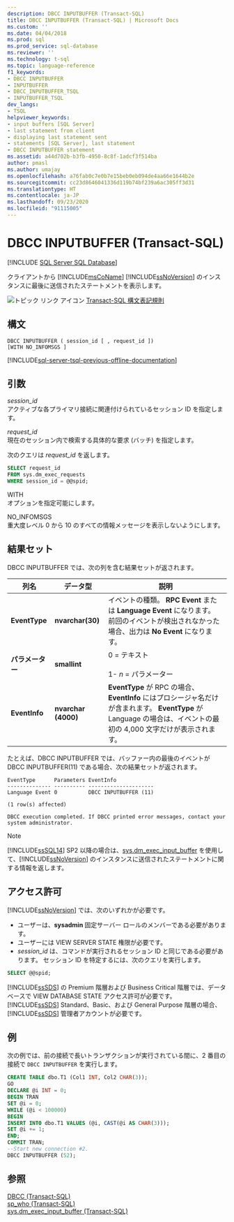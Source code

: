 ```yaml
---
description: DBCC INPUTBUFFER (Transact-SQL)
title: DBCC INPUTBUFFER (Transact-SQL) | Microsoft Docs
ms.custom: ''
ms.date: 04/04/2018
ms.prod: sql
ms.prod_service: sql-database
ms.reviewer: ''
ms.technology: t-sql
ms.topic: language-reference
f1_keywords:
- DBCC INPUTBUFFER
- INPUTBUFFER
- DBCC_INPUTBUFFER_TSQL
- INPUTBUFFER_TSQL
dev_langs:
- TSQL
helpviewer_keywords:
- input buffers [SQL Server]
- last statement from client
- displaying last statement sent
- statements [SQL Server], last statement
- DBCC INPUTBUFFER statement
ms.assetid: a44d702b-b3fb-4950-8c8f-1adcf3f514ba
author: pmasl
ms.author: umajay
ms.openlocfilehash: a76fab0c7e0b7e15beb0eb094de4aa66e1644b2e
ms.sourcegitcommit: cc23d8646041336d119b74bf239a6ac305ff3d31
ms.translationtype: HT
ms.contentlocale: ja-JP
ms.lasthandoff: 09/23/2020
ms.locfileid: "91115005"
---
```

# <a name="dbcc-inputbuffer-transact-sql"></a>DBCC INPUTBUFFER (Transact-SQL)
[!INCLUDE [SQL Server SQL Database](../../includes/applies-to-version/sql-asdb.md)]

クライアントから [!INCLUDE[msCoName](../../includes/msconame-md.md)] [!INCLUDE[ssNoVersion](../../includes/ssnoversion-md.md)] のインスタンスに最後に送信されたステートメントを表示します。
  
![トピック リンク アイコン](../../database-engine/configure-windows/media/topic-link.gif "トピック リンク アイコン") [Transact-SQL 構文表記規則](../../t-sql/language-elements/transact-sql-syntax-conventions-transact-sql.md)
  
## <a name="syntax"></a>構文  
  
```syntaxsql
DBCC INPUTBUFFER ( session_id [ , request_id ])  
[WITH NO_INFOMSGS ]  
```  
  
[!INCLUDE[sql-server-tsql-previous-offline-documentation](../../includes/sql-server-tsql-previous-offline-documentation.md)]

## <a name="arguments"></a>引数
*session_id*  
アクティブな各プライマリ接続に関連付けられているセッション ID を指定します。  
  
*request_id*  
現在のセッション内で検索する具体的な要求 (バッチ) を指定します。  

次のクエリは *request_id* を返します。  
```sql
SELECT request_id   
FROM sys.dm_exec_requests   
WHERE session_id = @@spid;  
```  
WITH  
オプションを指定可能にします。  
  
NO_INFOMSGS  
重大度レベル 0 から 10 のすべての情報メッセージを表示しないようにします。  
  
## <a name="result-sets"></a>結果セット  
DBCC INPUTBUFFER では、次の列を含む結果セットが返されます。
  
|列名|データ型|説明|  
|-----------------|---------------|-----------------|  
|**EventType**|**nvarchar(30)**|イベントの種類。 **RPC Event** または **Language Event** になります。 前回のイベントが検出されなかった場合、出力は **No Event** になります。|  
|**パラメーター**|**smallint**|0 = テキスト<br /><br /> 1- *n* = パラメーター|  
|**EventInfo**|**nvarchar (4000)**|**EventType** が RPC の場合、**EventInfo** にはプロシージャ名だけが含まれます。 **EventType** が Language の場合は、イベントの最初の 4,000 文字だけが表示されます。|  
  
たとえば、DBCC INPUTBUFFER では、バッファー内の最後のイベントが DBCC INPUTBUFFER(11) である場合、次の結果セットが返されます。
  
```
EventType      Parameters EventInfo               
-------------- ---------- ---------------------   
Language Event 0          DBCC INPUTBUFFER (11)  
  
(1 row(s) affected)  
  
DBCC execution completed. If DBCC printed error messages, contact your system administrator.  
```  

> [!NOTE]
> [!INCLUDE[ssSQL14](../../includes/sssql14-md.md)] SP2 以降の場合は、[sys.dm_exec_input_buffer](../../relational-databases/system-dynamic-management-views/sys-dm-exec-input-buffer-transact-sql.md) を使用して、[!INCLUDE[ssNoVersion](../../includes/ssnoversion-md.md)] のインスタンスに送信されたステートメントに関する情報を返します。

## <a name="permissions"></a>アクセス許可  
[!INCLUDE[ssNoVersion](../../includes/ssnoversion-md.md)] では、次のいずれかが必要です。
-   ユーザーは、**sysadmin** 固定サーバー ロールのメンバーである必要があります。  
-   ユーザーには VIEW SERVER STATE 権限が必要です。  
-   *session_id* は、コマンドが実行されるセッション ID と同じである必要があります。 セッション ID を特定するには、次のクエリを実行します。  
  
```sql
SELECT @@spid;  
```
  
[!INCLUDE[ssSDS](../../includes/sssds-md.md)] の Premium 階層および Business Critical 階層では、データベースで VIEW DATABASE STATE アクセス許可が必要です。 [!INCLUDE[ssSDS](../../includes/sssds-md.md)] Standard、Basic、および General Purpose 階層の場合、[!INCLUDE[ssSDS](../../includes/sssds-md.md)] 管理者アカウントが必要です。
  
## <a name="examples"></a>例  
次の例では、前の接続で長いトランザクションが実行されている間に、2 番目の接続で `DBCC INPUTBUFFER` を実行します。
  
```sql
CREATE TABLE dbo.T1 (Col1 INT, Col2 CHAR(3));  
GO  
DECLARE @i INT = 0;  
BEGIN TRAN  
SET @i = 0;  
WHILE (@i < 100000)  
BEGIN  
INSERT INTO dbo.T1 VALUES (@i, CAST(@i AS CHAR(3)));  
SET @i += 1;  
END;  
COMMIT TRAN;  
--Start new connection #2.  
DBCC INPUTBUFFER (52);  
```  

## <a name="see-also"></a>参照  
[DBCC &#40;Transact-SQL&#41;](../../t-sql/database-console-commands/dbcc-transact-sql.md)  
[sp_who &#40;Transact-SQL&#41;](../../relational-databases/system-stored-procedures/sp-who-transact-sql.md)  
[sys.dm_exec_input_buffer &#40;Transact-SQL&#41;](../../relational-databases/system-dynamic-management-views/sys-dm-exec-input-buffer-transact-sql.md)
  
  
